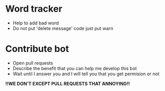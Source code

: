 # Word tracker
- Help to add bad word
- Do not put 'delete message' code just put warn

# Contribute bot


- Open pull requests
- Describe the benefit that you can help me develop this bot
- Wait until I answer you and I will tell you that you get permision or not <br>

**!!WE DON'T EXCEPT PULL REQUESTS THAT ANNOYING!!**
